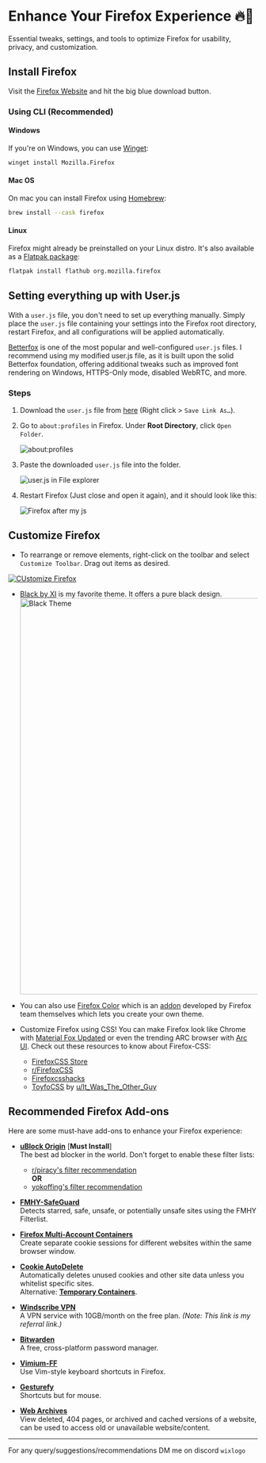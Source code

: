 # Enhance Your Firefox Experience 🔥🦊
Essential tweaks, settings, and tools to optimize Firefox for usability, privacy, and customization.
## Install Firefox
Visit the [Firefox Website](https://www.mozilla.org/en-US/firefox/new/) and hit the big blue download button.

### Using CLI (Recommended)
#### Windows
If you're on Windows, you can use [Winget](https://apps.microsoft.com/detail/9nblggh4nns1?hl=en-us&gl=IN):
```bash
winget install Mozilla.Firefox
```

#### Mac OS
On mac you can install Firefox using [Homebrew](https://brew.sh/):
```bash 
brew install --cask firefox
```

#### Linux
Firefox might already be preinstalled on your Linux distro. It's also available as a [Flatpak package](https://flathub.org/apps/org.mozilla.firefox):
```bash 
flatpak install flathub org.mozilla.firefox
```

## Setting everything up with User.js
With a `user.js` file, you don't need to set up everything manually. Simply place the `user.js` file containing your settings into the Firefox root directory, restart Firefox, and all configurations will be applied automatically.

[Betterfox](https://github.com/yokoffing/Betterfox) is one of the most popular and well-configured `user.js` files. I recommend using my modified user.js file, as it is built upon the solid Betterfox foundation, offering additional tweaks such as improved font rendering on Windows, HTTPS-Only mode, disabled WebRTC, and more.

### Steps
1. Download the `user.js` file from [here](https://raw.githubusercontent.com/Wixlogo/firefox-mustdo/refs/heads/main/user.js) (Right click > `Save Link As…`).

2. Go to `about:profiles` in Firefox. Under **Root Directory**, click `Open Folder`.

   <img src="https://i.ibb.co/z8Xkygr/aboutprofiles.png" alt="about:profiles">

3. Paste the downloaded `user.js` file into the folder.

   <img src="https://i.ibb.co/z8Xkygr/aboutprofiles.png" alt="user.js in File explorer">

4. Restart Firefox (Just close and open it again), and it should look like this:

   <img src="https://i.ibb.co/WPgNr1W/aftermyjs.png" alt="Firefox after my js">


## Customize Firefox
- To rearrange or remove elements, right-click on the toolbar and select `Customize Toolbar`. Drag out items as desired.

[![CUstomize Firefox]()](https://github.com/user-attachments/assets/1dc68124-dbd9-4a92-9e28-7961ec32ed10)  

- [Black by XI](https://addons.mozilla.org/en-GB/firefox/addon/black21/) is my favorite theme. It offers a pure black design.  
  <img src="https://i.ibb.co/wWN3r0q/Ntt-CJBKMQf.png" alt="Black Theme" width="800">

- You can also use [Firefox Color](https://color.firefox.com/) which is an [addon](https://addons.mozilla.org/firefox/addon/firefox-color/) developed by Firefox team themselves which lets you create your own theme.
- Customize Firefox using CSS! You can make Firefox look like Chrome with [Material Fox Updated](https://github.com/edelvarden/material-fox-updated) or even the trending ARC browser with [Arc UI](https://github.com/dxdotdev/arc-ui). Check out these resources to know about Firefox-CSS:
  - [FirefoxCSS Store](https://firefoxcss-store.github.io/)
  - [r/FirefoxCSS](https://reddit.com/r/FirefoxCSS)
  - [Firefoxcsshacks](https://github.com/MrOtherGuy/firefox-csshacks)
  - [ToyfoCSS](https://mrotherguy.github.io/ToyfoCSS/) by [u/It_Was_The_Other_Guy](https://www.reddit.com/user/It_Was_The_Other_Guy/)

## Recommended Firefox Add-ons
Here are some must-have add-ons to enhance your Firefox experience:

- **[uBlock Origin](https://addons.mozilla.org/addon/ublock-origin)** [**Must Install**]  
  The best ad blocker in the world. Don't forget to enable these filter lists:
  - [r/piracy's filter recommendation](https://a.imagem.app/3HvFev.webp)  
    **OR**
  - [yokoffing's filter recommendation](https://github.com/yokoffing/filterlists?tab=readme-ov-file#recommended-filters-for-ublock-origin)

- **[FMHY-SafeGuard](https://addons.mozilla.org/en-US/firefox/addon/fmhy-safeguard/)**  
  Detects starred, safe, unsafe, or potentially unsafe sites using the FMHY Filterlist.

- **[Firefox Multi-Account Containers](https://addons.mozilla.org/firefox/addon/multi-account-containers/)**  
  Create separate cookie sessions for different websites within the same browser window.

- **[Cookie AutoDelete](https://addons.mozilla.org/firefox/addon/cookie-autodelete/)**  
  Automatically deletes unused cookies and other site data unless you whitelist specific sites.  
  Alternative: **[Temporary Containers](https://addons.mozilla.org/en-US/firefox/addon/temporary-containers/)**.

- **[Windscribe VPN](https://windscribe.com/yo/40sycx18)**  
  A VPN service with 10GB/month on the free plan. _(Note: This link is my referral link.)_

- **[Bitwarden](https://addons.mozilla.org/en-US/firefox/addon/bitwarden-password-manager/)**  
  A free, cross-platform password manager.

- **[Vimium-FF](https://addons.mozilla.org/en-GB/firefox/addon/vimium-ff/)**  
  Use Vim-style keyboard shortcuts in Firefox.

- **[Gesturefy](https://addons.mozilla.org/en-GB/firefox/addon/gesturefy/)**  
  Shortcuts but for mouse.

- **[Web Archives](https://addons.mozilla.org/firefox/addon/view-page-archive/)**  
  View deleted, 404 pages, or archived and cached versions of a website, can be used to access old or unavailable website/content.

---
For any query/suggestions/recommendations DM me on discord `wixlogo`


